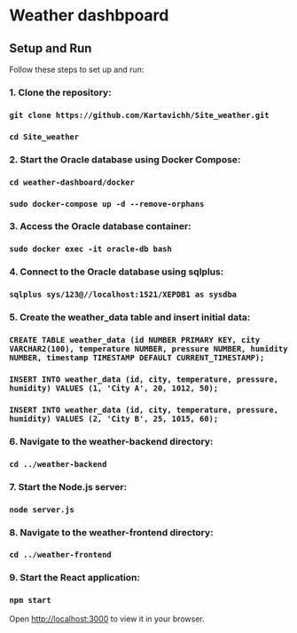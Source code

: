 # Weather dashbpoard

## Setup and Run

Follow these steps to set up and run:

### 1. Clone the repository:
### ```git clone https://github.com/Kartavichh/Site_weather.git```
### ```cd Site_weather```

### 2. Start the Oracle database using Docker Compose:
### `cd weather-dashboard/docker`
### `sudo docker-compose up -d --remove-orphans`

### 3. Access the Oracle database container:
### `sudo docker exec -it oracle-db bash`

### 4. Connect to the Oracle database using sqlplus:
### `sqlplus sys/123@//localhost:1521/XEPDB1 as sysdba`

### 5. Create the weather_data table and insert initial data:
### `CREATE TABLE weather_data (id NUMBER PRIMARY KEY, city VARCHAR2(100), temperature NUMBER, pressure NUMBER, humidity NUMBER, timestamp TIMESTAMP DEFAULT CURRENT_TIMESTAMP);`
### `INSERT INTO weather_data (id, city, temperature, pressure, humidity) VALUES (1, 'City A', 20, 1012, 50);`
### `INSERT INTO weather_data (id, city, temperature, pressure, humidity) VALUES (2, 'City B', 25, 1015, 60);`

### 6. Navigate to the weather-backend directory:
### `cd ../weather-backend`

### 7. Start the Node.js server:
### `node server.js`

### 8. Navigate to the weather-frontend directory:
### `cd ../weather-frontend`

### 9. Start the React application:
### `npm start`


Open [http://localhost:3000](http://localhost:3000) to view it in your browser.



